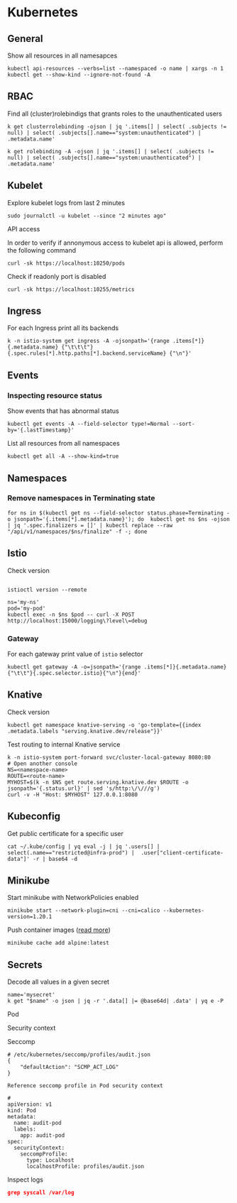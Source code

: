 # Kubernetes

## General

Show all resources in all namesapces

```
kubectl api-resources --verbs=list --namespaced -o name | xargs -n 1 kubectl get --show-kind --ignore-not-found -A
```

## RBAC

Find all (cluster)rolebindigs that grants roles to the unauthenticated users

```
k get clusterrolebinding -ojson | jq '.items[] | select( .subjects != null) | select( .subjects[].name=="system:unauthenticated") | .metadata.name'
```

```
k get rolebinding -A -ojson | jq '.items[] | select( .subjects != null) | select( .subjects[].name=="system:unauthenticated") | .metadata.name'
```

## Kubelet

Explore kubelet logs from last 2 minutes

```
sudo journalctl -u kubelet --since "2 minutes ago"
```

API access

In order to verify if annonymous access to kubelet api is allowed, perform the following command

```
curl -sk https://localhost:10250/pods
```

Check if readonly port is disabled

```
curl -sk https://localhost:10255/metrics
```

## Ingress

For each Ingress print all its backends

```
k -n istio-system get ingress -A -ojsonpath='{range .items[*]}{.metadata.name} {"\t\t\t"} {.spec.rules[*].http.paths[*].backend.serviceName} {"\n"}'
```



## Events

### Inspecting resource status

Show events that has abnormal status

```
kubectl get events -A --field-selector type!=Normal --sort-by='{.lastTimestamp}'
```

List all resources from all namespaces

```
kubectl get all -A --show-kind=true
```

## Namespaces

### Remove namespaces in Terminating state

```
for ns in $(kubectl get ns --field-selector status.phase=Terminating -o jsonpath='{.items[*].metadata.name}'); do  kubectl get ns $ns -ojson | jq '.spec.finalizers = []' | kubectl replace --raw "/api/v1/namespaces/$ns/finalize" -f -; done
```



## Istio

Check version

```

istioctl version --remote
```

```
ns='my-ns'
pod='my-pod'
kubectl exec -n $ns $pod -- curl -X POST http://localhost:15000/logging\?level\=debug
```



### Gateway

For each gateway print value of `istio` selector

```
kubectl get gateway -A -o=jsonpath='{range .items[*]}{.metadata.name}{"\t\t"}{.spec.selector.istio}{"\n"}{end}'
```



## Knative&#x20;



Check version

```
kubectl get namespace knative-serving -o 'go-template={{index .metadata.labels "serving.knative.dev/release"}}'
```

Test routing to internal Knative service

```
k -n istio-system port-forward svc/cluster-local-gateway 8080:80
# Open another console
NS=<namespace-name>
ROUTE=<route-name>
MYHOST=$(k -n $NS get route.serving.knative.dev $ROUTE -o jsonpath='{.status.url}' | sed 's/http:\/\///g')
curl -v -H "Host: $MYHOST" 127.0.0.1:8080
```

## Kubeconfig

Get public certificate for a specific user

```
cat ~/.kube/config | yq eval -j | jq '.users[] | select(.name=="restricted@infra-prod") |  .user["client-certificate-data"]' -r | base64 -d
```

## Minikube

Start minikube with NetworkPolicies enabled

```
minikube start --network-plugin=cni --cni=calico --kubernetes-version=1.20.1
```

Push container images ([read more](https://minikube.sigs.k8s.io/docs/handbook/pushing/#2-push-images-using-cache-command))

```
minikube cache add alpine:latest
```

## Secrets

Decode all values in a given secret

```
name='mysecret'  
k get "$name" -o json | jq -r '.data[] |= @base64d| .data' | yq e -P
```



Pod

Security context

Seccomp

```
# /etc/kubernetes/seccomp/profiles/audit.json
{
    "defaultAction": "SCMP_ACT_LOG"
}

```

```
Reference seccomp profile in Pod security context
```

```
# 
apiVersion: v1
kind: Pod
metadata:
  name: audit-pod
  labels:
    app: audit-pod
spec:
  securityContext:
    seccompProfile:
      type: Localhost
      localhostProfile: profiles/audit.json
```

Inspect logs

```json
grep syscall /var/log
```
